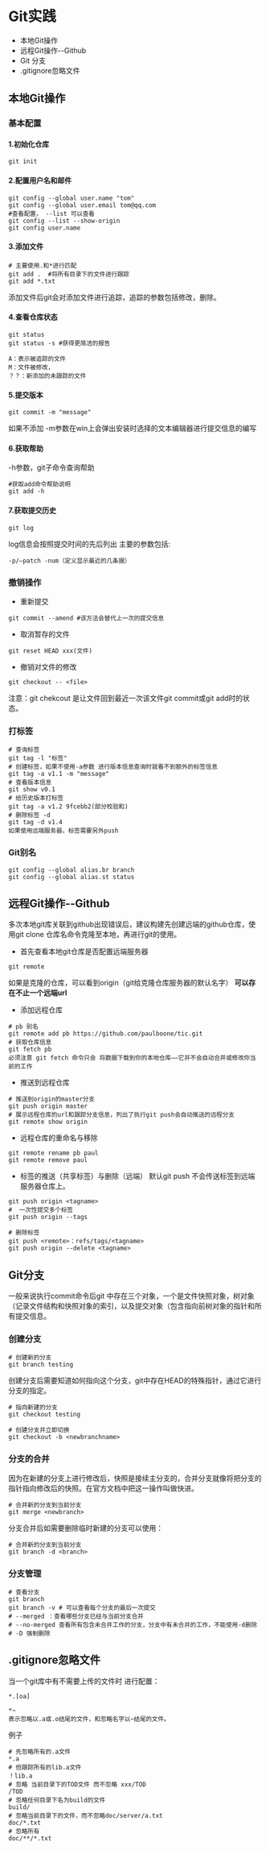 # Git实践
* 本地Git操作
* 远程Git操作--Github
* Git 分支
* .gitignore忽略文件
## 本地Git操作
### 基本配置
#### 1.初始化仓库
```git
git init
```
#### 2.配置用户名和邮件
```git
git config --global user.name "tom"
git config --global user.email tom@qq.com
#查看配置， --list 可以查看
git config --list --show-origin
git config user.name
```
#### 3.添加文件
```git
# 主要使用.和*进行匹配
git add .  #将所有目录下的文件进行跟踪
git add *.txt
```
添加文件后git会对添加文件进行追踪，追踪的参数包括修改，删除。
#### 4.查看仓库状态
```git
git status
git status -s #获得更简洁的报告
```
    A：表示被追踪的文件
    M：文件被修改，
    ？？：新添加的未跟踪的文件
#### 5.提交版本
```git
git commit -m "message"
```
如果不添加 -m参数在win上会弹出安装时选择的文本编辑器进行提交信息的编写
#### 6.获取帮助
-h参数，git子命令查询帮助
```git 
#获取add命令帮助说明
git add -h
```
#### 7.获取提交历史
```git
git log
```
log信息会按照提交时间的先后列出
主要的参数包括:

    -p/–patch -num（定义显示最近的几条据）
### 撤销操作
* 重新提交
```git
git commit --amend #该方法会替代上一次的提交信息
```
* 取消暂存的文件
```git
git reset HEAD xxx(文件)
```
* 撤销对文件的修改
```git
git checkout -- <file>
```
注意：git chekcout 是让文件回到最近一次该文件git commit或git add时的状态。
### 打标签
```git
# 查询标签
git tag -l "标签"
# 创建标签，如果不使用-a参数 进行版本信息查询时就看不到额外的标签信息
git tag -a v1.1 -m "message"
# 查看版本信息
git show v0.1
# 给历史版本打标签
git tag -a v1.2 9fcebb2(部分校验和)
# 删除标签 -d
git tag -d v1.4
如果使用远端服务器，标签需要另外push
```
### Git别名
```git
git config --global alias.br branch
git config --global alias.st status
```
## 远程Git操作--Github
多次本地git库关联到github出现错误后，建议构建先创建远端的github仓库，使用git clone 仓库名命令克隆至本地，再进行git的使用。
* 首先查看本地git仓库是否配置远端服务器
```git
git remote
```
如果是克隆的仓库，可以看到origin（git给克隆仓库服务器的默认名字）
**可以存在不止一个远端url**
* 添加远程仓库
```git
# pb 别名 
git remote add pb https://github.com/paulboone/tic.git
# 获取仓库信息
git fetch pb
必须注意 git fetch 命令只会 将数据下载到你的本地仓库——它并不会自动合并或修改你当前的工作
```
* 推送到远程仓库
```git
# 推送到origin的master分支
git push origin master
# 展示远程仓库的url和跟踪分支信息，列出了执行git push会自动推送的远程分支
git remote show origin
```
* 远程仓库的重命名与移除
```git
git remote rename pb paul
git remote remove paul
```
* 标签的推送（共享标签）与删除（远端）
默认git push 不会传送标签到远端服务器仓库上。
```git
git push origin <tagname>
#  一次性提交多个标签
git push origin --tags

# 删除标签
git push <remote>：refs/tags/<tagname>
git push origin --delete <tagname>
```
## Git分支
一般来说执行commit命令后git 中存在三个对象，一个是文件快照对象，树对象（记录文件结构和快照对象的索引，以及提交对象（包含指向前树对象的指针和所有提交信息。
### 创建分支
```git
# 创建新的分支
git branch testing
```
创建分支后需要知道如何指向这个分支，git中存在HEAD的特殊指针，通过它进行分支的指定。
```git
# 指向新建的分支
git checkout testing

# 创建分支并立即切换
git checkout -b <newbranchname>
```
### 分支的合并
因为在新建的分支上进行修改后，快照是接续主分支的，合并分支就像将把分支的指针指向修改后的快照。在官方文档中把这一操作叫做快进。
```git
# 合并新的分支到当前分支
git merge <newbranch>
```
分支合并后如需要删除临时新建的分支可以使用：
```git
# 合并新的分支到当前分支
git branch -d <branch>
```
### 分支管理
```git
# 查看分支
git branch
git branch -v # 可以查看每个分支的最后一次提交
# --merged ：查看哪些分支已经与当前分支合并
# --no-merged 查看所有包含未合并工作的分支，分支中有未合并的工作，不能使用-d删除
# -D 强制删除
```
## .gitignore忽略文件
当一个git库中有不需要上传的文件时 进行配置：

    *.[oa]

    *~
    表示忽略以.a或.o结尾的文件，和忽略名字以~结尾的文件。
例子
```git
# 先忽略所有的.a文件
*.a
# 但跟踪所有的lib.a文件
！lib.a
# 忽略 当前目录下的TOD文件 而不忽略 xxx/TOD
/TOD
# 忽略任何目录下名为build的文件
build/
# 忽略当前目录下的文件，而不忽略doc/server/a.txt
doc/*.txt
# 忽略所有
doc/**/*.txt
```
